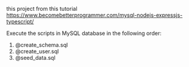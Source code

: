 this project from this tutorial
https://www.becomebetterprogrammer.com/mysql-nodejs-expressjs-typescript/

Execute the scripts in MySQL database in the following order:

1. @create_schema.sql
2. @create_user.sql
3. @seed_data.sql
